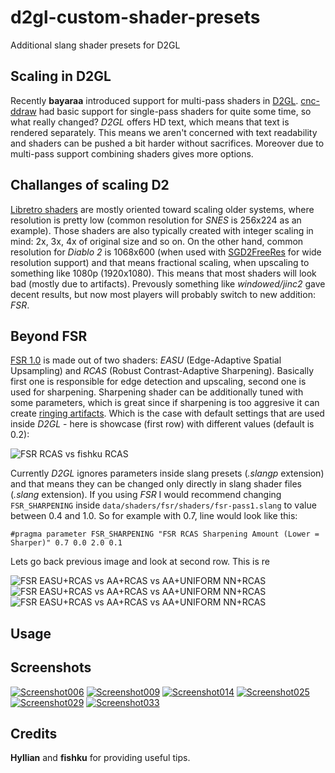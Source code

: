# d2gl-custom-shader-presets
Additional slang shader presets for D2GL

## Scaling in D2GL

Recently **bayaraa** introduced support for multi-pass shaders in [D2GL](https://github.com/bayaraa/d2gl). [cnc-ddraw](https://github.com/FunkyFr3sh/cnc-ddraw) had basic support for single-pass shaders for quite some time, so what really changed? *D2GL* offers HD text, which means that text is rendered separately. This means we aren't concerned with text readability and shaders can be pushed a bit harder without sacrifices. Moreover due to multi-pass support combining shaders gives more options.

## Challanges of scaling D2

[Libretro shaders](https://github.com/libretro/slang-shaders) are mostly oriented toward scaling older systems, where resolution is pretty low (common resolution for *SNES* is 256x224 as an example). Those shaders are also typically created with integer scaling in mind: 2x, 3x, 4x of original size and so on. On the other hand, common resolution for *Diablo 2* is 1068x600 (when used with [SGD2FreeRes](https://github.com/mir-diablo-ii-tools/SlashGaming-Diablo-II-Free-Resolution) for wide resolution support) and that means fractional scaling, when upscaling to something like 1080p (1920x1080). This means that most shaders will look bad (mostly due to artifacts). Prevously something like *windowed/jinc2* gave decent results, but now most players will probably switch to new addition: *FSR*.

## Beyond FSR

[FSR 1.0](https://gpuopen.com/fidelityfx-superresolution/#howitworks) is made out of two shaders: *EASU* (Edge-Adaptive Spatial Upsampling) and *RCAS* (Robust Contrast-Adaptive Sharpening). Basically first one is responsible for edge detection and upscaling, second one is used for sharpening. Sharpening shader can be additionally tuned with some parameters, which is great since if sharpening is too aggresive it can create [ringing artifacts](https://en.wikipedia.org/wiki/Ringing_artifacts). Which is the case with default settings that are used inside *D2GL* - here is showcase (first row) with different values (default is 0.2):

![FSR RCAS vs fishku RCAS](./screenshots/comparison1.png)

Currently *D2GL* ignores parameters inside slang presets (*.slangp* extension) and that means they can be changed only directly in slang shader files (*.slang* extension). If you using *FSR* I would recommend changing `FSR_SHARPENING` inside `data/shaders/fsr/shaders/fsr-pass1.slang` to value between 0.4 and 1.0. So for example with 0.7, line would look like this:

`#pragma parameter FSR_SHARPENING "FSR RCAS Sharpening Amount (Lower = Sharper)" 0.7 0.0 2.0 0.1`

Lets go back previous image and look at second row. This is re

![FSR EASU+RCAS vs AA+RCAS vs AA+UNIFORM NN+RCAS](./screenshots/comparison2.png)
![FSR EASU+RCAS vs AA+RCAS vs AA+UNIFORM NN+RCAS](./screenshots/comparison3.png)
![FSR EASU+RCAS vs AA+RCAS vs AA+UNIFORM NN+RCAS](./screenshots/comparison4.png)

## Usage

## Screenshots

[![Screenshot006](./screenshots/Screenshot006s.png)](./screenshots/Screenshot006.png) [![Screenshot009](./screenshots/Screenshot009s.png)](./screenshots/Screenshot009.png)
[![Screenshot014](./screenshots/Screenshot014s.png)](./screenshots/Screenshot014.png) [![Screenshot025](./screenshots/Screenshot025s.png)](./screenshots/Screenshot025.png)
[![Screenshot029](./screenshots/Screenshot029s.png)](./screenshots/Screenshot029.png) [![Screenshot033](./screenshots/Screenshot033s.png)](./screenshots/Screenshot033.png)

## Credits

**Hyllian** and **fishku** for providing useful tips.
